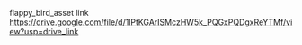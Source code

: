 flappy_bird_asset link
https://drive.google.com/file/d/1lPtKGArISMczHW5k_PQGxPQDgxReYTMf/view?usp=drive_link
